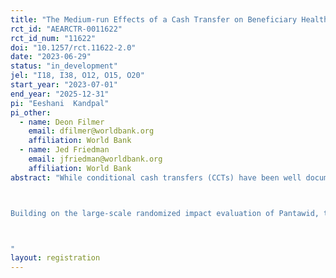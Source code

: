 ```yaml
---
title: "The Medium-run Effects of a Cash Transfer on Beneficiary Health: Evidence from the Philippines"
rct_id: "AEARCTR-0011622"
rct_id_num: "11622"
doi: "10.1257/rct.11622-2.0"
date: "2023-06-29"
status: "in_development"
jel: "I18, I38, O12, O15, O20"
start_year: "2023-07-01"
end_year: "2025-12-31"
pi: "Eeshani  Kandpal"
pi_other:
  - name: Deon Filmer
    email: dfilmer@worldbank.org
    affiliation: World Bank
  - name: Jed Friedman
    email: jfriedman@worldbank.org
    affiliation: World Bank
abstract: "While conditional cash transfers (CCTs) have been well documented to improve school enrollment and attendance (Fiszbein and Schady, 2009; Hanlon, Barrientos, and Hulme, 2010; Saavedra and Garcia, 2012), the evidence of their impact on health outcomes is mixed. Virtually all CCTs have increased the use of preventive health and nutrition activities (Ranganathan and Lagarde, 2012; Gaarder, Glassman, and Todd, 2010; Lagarde, Haines, and Palmer, 2007). However, these programs have generally not led to improvements in anthropometry, although a few have reported meaningful impacts on selected nutritional outcomes (Ruel and Alderman, 2013). A meta-analysis of 17 programs that combined CCTs and unconditional cash transfers shows a mean impact of 0.025 on height-for-age z scores (HAZs), an effect size that is neither statistically significant nor biologically meaningful (Manley, Gitter, and Slavchevska, 2013). Perhaps unsurprisingly, the evidence on the long-term effects of CCTs largely focuses on the persistence of education impacts rather than cognitive, socioemotional or indeed health and nutrition outcomes (Molina Millán et al., 2019). In contrast, studying the conditional cash transfer in the Philippines, Pantawid, Kandpal et al. (2017) find substantial decreases in extreme stunting rates among beneficiary children in their first 1000 days of life. 

Building on the large-scale randomized impact evaluation of Pantawid, this proposed study will contribute evidence on the persistent impacts of CCTs during the developmentally critical first 1000 day period on medium-run (approximately 10 years later) outcomes. Specifically, it will ask whether beneficiary children who received the program in utero or within the first 1000 days of life still differ from those who did not receive it, approximately ten years after the initial impact evaluation survey. We will seek to understand the impacts of the Pantawid program “shock”, operating chiefly through early life nutrition, on educational attainment, cognitive and socioemotional skills, and child work and disease histories. While control communities have entered the program since the survey for the first-round impact evaluation in 2011, exogenous variation in a cohort of children who received this shock at a critical stage in their growth has been maintained. We will exploit this variation in comparing cohorts that received the program in utero or the first 1000 days of life to the same cohorts in control communities which received the program after this malleable window had passed for these cohorts. This comparison will allow us to causally identify any medium run effects of Pantawid that operated through the discussed nutrition and health channels specific to early life. This component of the study would thus test the hypothesis that it is investments during a critical period in early child development that lead to sustained impacts. Alternatively, if sustained impacts aren’t identified, then benefits from catch-up investments made later in the child’s life are an attainable possibility.

"
layout: registration
---
```


